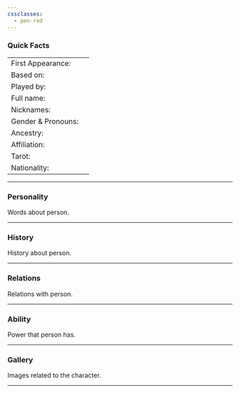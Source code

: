 ```yaml
---
cssclasses:
  - pen-red
---
```

### Quick Facts

|                    |     |
| ------------------ | --- |
| First Appearance:  |     |
| Based on:          |     |
| Played by:         |     |
| Full name:         |     |
| Nicknames:         |     |
| Gender & Pronouns: |     |
| Ancestry:          |     |
| Affiliation:       |     |
| Tarot:             |     |
| Nationality:       |     |
***
### Personality
Words about person.

***
### History
History about person.

***
### Relations
Relations with person.

***
### Ability
Power that person has.

***
### Gallery
Images related to the character.

***
